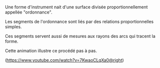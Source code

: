 

Une forme d'instrument nait d'une surface divisée proportionnellement appellée "ordonnance". 

Les segments de l'ordonnance sont liés par des relations proportionnelles simples.

Ces segments servent aussi de mesures aux rayons des arcs qui tracent la forme.

Cette animation illustre ce procédé pas à pas.

(https://www.youtube.com/watch?v=7KwaoCLqXa0@right)
